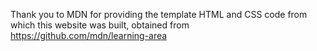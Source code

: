 Thank you to MDN for providing the template HTML and CSS code from which this website was built, obtained from https://github.com/mdn/learning-area